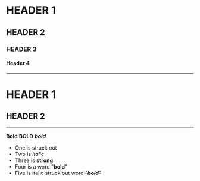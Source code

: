 # HEADER 1

## HEADER 2

### HEADER 3

#### Header 4

------------------------------------------------------------------------

# HEADER 1

## HEADER 2

------------------------------------------------------------------------

**Bold** **BOLD** ***bold***

-   One is ~~struck out~~
-   Two is *italic*
-   Three is **strong**
-   Four is a word "**bold**"
-   Five is italic struck out word ~~*"**bold**"*~~
